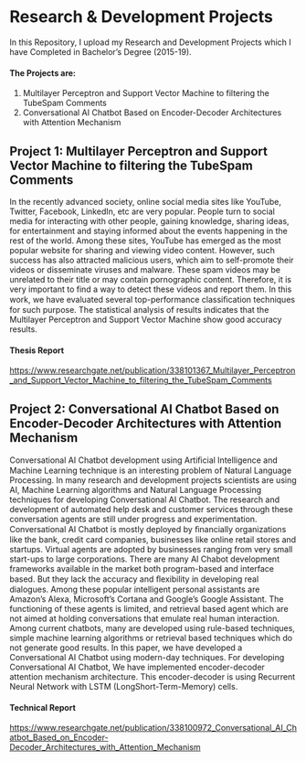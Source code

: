 # Research & Development Projects
In this Repository, I upload my Research and Development Projects which I have Completed in Bachelor’s Degree (2015-19).
#### The Projects are:
1.	Multilayer Perceptron and Support Vector Machine to filtering the TubeSpam Comments
2.	Conversational AI Chatbot Based on Encoder-Decoder Architectures with Attention Mechanism


## Project 1: Multilayer Perceptron and Support Vector Machine to filtering the TubeSpam Comments
In the recently advanced society, online social media sites like YouTube, Twitter, Facebook, LinkedIn, etc are very popular. People turn to social media for interacting with other people, gaining knowledge, sharing ideas, for entertainment and staying informed about the events happening in the rest of the world. Among these sites, YouTube has emerged as the most popular website for sharing and viewing video content. However, such success has also attracted malicious users, which aim to self-promote their videos or disseminate viruses and malware. These spam videos may be unrelated to their title or may contain pornographic content. Therefore, it is very important to find a way to detect these videos and report them. In this work, we have evaluated several top-performance classiﬁcation techniques for such purpose. The statistical analysis of results indicates that the Multilayer Perceptron and Support Vector Machine show good accuracy results. 

#### Thesis Report 
https://www.researchgate.net/publication/338101367_Multilayer_Perceptron_and_Support_Vector_Machine_to_filtering_the_TubeSpam_Comments

## Project 2: Conversational AI Chatbot Based on Encoder-Decoder Architectures with Attention Mechanism
Conversational AI Chatbot development using Artiﬁcial Intelligence and Machine Learning technique is an interesting problem of Natural Language Processing. In many research and development projects scientists are using AI, Machine Learning algorithms and Natural Language Processing techniques for developing Conversational AI Chatbot. The research and development of automated help desk and customer services through these conversation agents are still under progress and experimentation. Conversational AI Chatbot is mostly deployed by ﬁnancially organizations like the bank, credit card companies, businesses like online retail stores and startups. Virtual agents are adopted by businesses ranging from very small start-ups to large corporations. There are many AI Chabot development frameworks available in the market both program-based and interface based. But they lack the accuracy and ﬂexibility in developing real dialogues. Among these popular intelligent personal assistants are Amazon’s Alexa, Microsoft’s Cortana and Google’s Google Assistant. The functioning of these agents is limited, and retrieval based agent which are not aimed at holding conversations that emulate real human interaction. Among current chatbots, many are developed using rule-based techniques, simple machine learning algorithms or retrieval based techniques which do not generate good results. In this paper, we have developed a Conversational AI Chatbot using modern-day techniques. For developing Conversational AI Chatbot, We have implemented encoder-decoder attention mechanism architecture. This encoder-decoder is using Recurrent Neural Network with LSTM (LongShort-Term-Memory) cells.  

#### Technical Report
https://www.researchgate.net/publication/338100972_Conversational_AI_Chatbot_Based_on_Encoder-Decoder_Architectures_with_Attention_Mechanism
